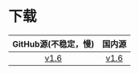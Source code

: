 # 下载
| GitHub源(不稳定，慢) | 国内源 |
| :-----------------: | :---: |
| [v1.6]() | [v1.6](https://hydro.ac/file/958/Jiyu_udp_attack_x86.zip)
